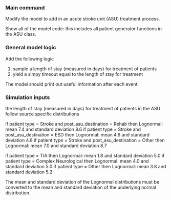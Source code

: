 ### Main command

Modify the model to add in an acute stroke unit (ASU) treatment process.

Show all of the model code: this includes all patient generator functions in the ASU class.

### General model logic

Add the following logic

1. sample a length of stay (measured in days) for treatment of patients
2. yield a simpy timeout equal to the length of stay for treatment

The model should print out useful information after each event.

### Simulation inputs

the length of stay (measured in days) for treatment of patients in the ASU follow source specific distributions

if patient type = Stroke and post_asu_destination = Rehab then Lognormal: mean 7.4 and standard deviation 8.6
if patient type = Stroke and post_asu_destination = ESD then Lognormal: mean 4.6 and standard deviation 4.8
if patient type = Stroke and post_asu_destination = Other then Lognormal: mean 7.0 and standard deviation 8.7

if patient type = TIA then Lognormal: mean 1.8 and standard deviation 5.0
if patient type = Complex Neurological then Lognormal: mean 4.0 and standard deviation 5.0
if patient type = Other then Lognormal: mean 3.8 and standard deviation 5.2

The mean and standard deviation of the Lognormal distributions must be converted to the mean and standard deviation of the underlying normal distribution.


